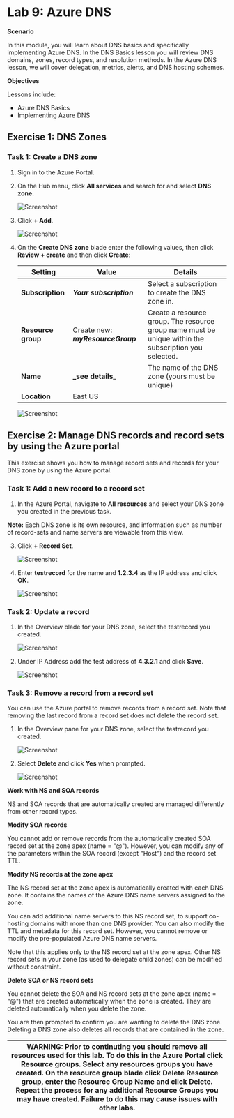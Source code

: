 # Lab 9: Azure DNS


**Scenario**

In this module, you will learn about DNS basics and specifically implementing Azure DNS. In the DNS Basics lesson you will review DNS domains, zones, record types, and resolution methods. In the Azure DNS lesson, we will cover delegation, metrics, alerts, and DNS hosting schemes. 

**Objectives**

Lessons include:

 * Azure DNS Basics
 * Implementing Azure DNS



## Exercise 1: DNS Zones

### Task 1: Create a DNS zone

1.  Sign in to the Azure Portal.
2.  On the Hub menu, click **All services** and search for and select **DNS zone**.

     ![Screenshot](../Media/Module-2/2c8b996d-d6b5-4cfa-9832-55b2479aa5fe.png)

1. Click **+ Add**.

     ![Screenshot](../Media/Module-2/cb81d587-ad5d-45b7-a251-a6743fbf5a8b.png)

4.  On the **Create DNS zone** blade enter the following values, then click **Review + create** and then click **Create**:

     | **Setting** | **Value** | **Details** |
     |------|---|---|
     |**Subscription**|_**Your subscription**_|Select a subscription to   create the DNS zone in.|
     |**Resource group**|Create new: **_myResourceGroup_**|Create a resource  group. The resource group name must be unique within the subscription  you selected. 
     |**Name**|**_see details**_|The name of the DNS zone (yours must be  unique) |
     |**Location**|East US||

     ![Screenshot](../Media/Module-2/8a6454d2-1b27-4f54-91e8-69c764406c78.png)

## Exercise 2: Manage DNS records and record sets by using the Azure portal


This exercise shows you how to manage record sets and records for your DNS zone by using the Azure portal.


### Task 1: Add a new record to a record set

1.  In the Azure Portal, navigate to **All resources** and select your DNS zone you created in the previous task.

**Note:** Each DNS zone is its own resource, and information such as number of record-sets and name servers are viewable from this view. 

 
3.  Click **+ Record Set**.
 
     ![Screenshot](../Media/Module-2/51a2fd36-c2df-468d-91f7-9eb0791dd7ba.png)

4.  Enter **testrecord** for the name and **1.2.3.4** as the IP address and click **OK**.

     ![Screenshot](../Media/Module-2/6e491490-0b00-4dda-b0e3-28a3f1784171.png)

### Task 2: Update a record

1.  In the Overview blade for your DNS zone, select the testrecord you created.

      ![Screenshot](../Media/Module-2/8c10684e-05bf-46dd-9d85-599bcd4cb54b.png)
 
2.  Under IP Address add the test address of **4.3.2.1** and click **Save**.

     ![Screenshot](../Media/Module-2/cf207752-7e3b-4b88-9514-c272d5cdd971.png)
 
### Task 3: Remove a record from a record set


You can use the Azure portal to remove records from a record set. Note that removing the last record from a record set does not delete the record set.


1.  In the Overview pane for your DNS zone, select the testrecord you created.

     ![Screenshot](../Media/Module-2/8c10684e-05bf-46dd-9d85-599bcd4cb54b.png)

2.  Select **Delete** and click **Yes** when prompted.

      ![Screenshot](../Media/Module-2/e841dc4f-440d-4244-a3a8-386d10c65dec.png)
 

**Work with NS and SOA records**

NS and SOA records that are automatically created are managed differently from other record types.

**Modify SOA records**

You cannot add or remove records from the automatically created SOA record set at the zone apex (name = "\@"). However, you can modify any of the parameters within the SOA record (except "Host") and the record set TTL.

**Modify NS records at the zone apex**

The NS record set at the zone apex is automatically created with each DNS zone. It contains the names of the Azure DNS name servers assigned to the zone.

You can add additional name servers to this NS record set, to support co-hosting domains with more than one DNS provider. You can also modify the TTL and metadata for this record set. However, you cannot remove or modify the pre-populated Azure DNS name servers.

Note that this applies only to the NS record set at the zone apex. Other NS record sets in your zone (as used to delegate child zones) can be modified without constraint.

**Delete SOA or NS record sets**

You cannot delete the SOA and NS record sets at the zone apex (name = "\@") that are created automatically when the zone is created. They are deleted automatically when you delete the zone.


You are then prompted to confirm you are wanting to delete the DNS zone. Deleting a DNS zone also deletes all records that are contained in the zone.


| WARNING: Prior to continuting you should remove all resources used for this lab.  To do this in the **Azure Portal** click **Resource groups**.  Select any resources groups you have created.  On the resource group blade click **Delete Resource group**, enter the Resource Group Name and click **Delete**.  Repeat the process for any additional Resource Groups you may have created. **Failure to do this may cause issues with other labs.** |
| --- |
